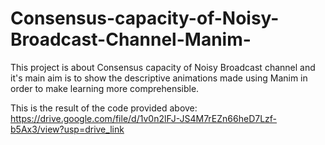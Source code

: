 # Consensus-capacity-of-Noisy-Broadcast-Channel-Manim-
This project is about Consensus capacity of Noisy Broadcast channel and it's main aim is to show the descriptive animations made using Manim in order to make learning more comprehensible.

This is the result of the code provided above:
https://drive.google.com/file/d/1v0n2lFJ-JS4M7rEZn66heD7Lzf-b5Ax3/view?usp=drive_link
